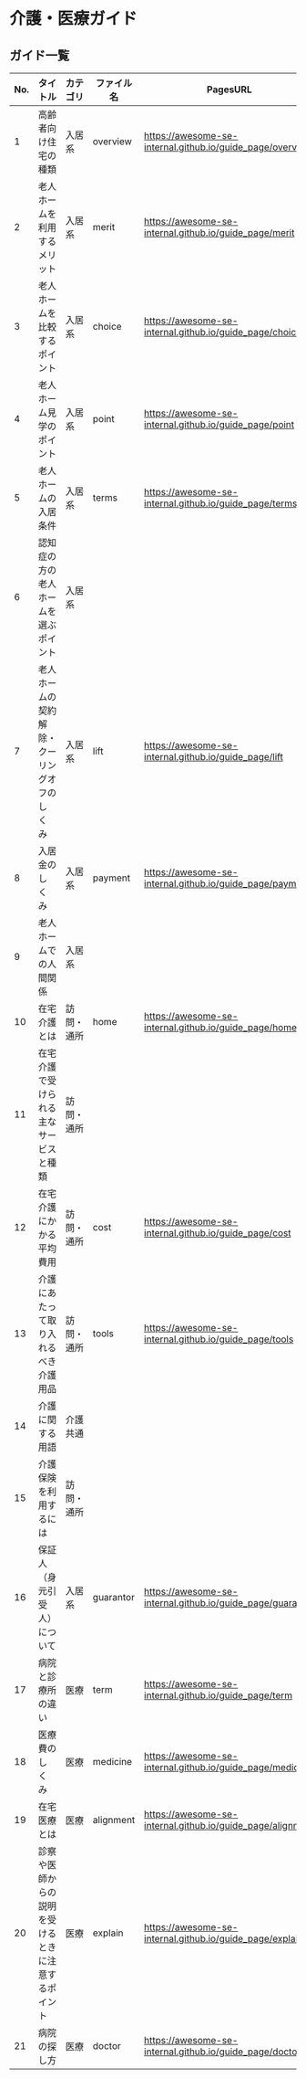 # 介護・医療ガイド

## ガイド一覧

| No. | タイトル                                           | カテゴリ   | ファイル名 | PagesURL                                                   | 
| --- | -------------------------------------------------- | ---------- | ---------- | ---------------------------------------------------------- | 
| 1   | 高齢者向け住宅の種類                               | 入居系     | overview   | https://awesome-se-internal.github.io/guide_page/overview  | 
| 2   | 老人ホームを利用するメリット                       | 入居系     | merit      | https://awesome-se-internal.github.io/guide_page/merit     | 
| 3   | 老人ホームを比較するポイント                       | 入居系     | choice     | https://awesome-se-internal.github.io/guide_page/choice    | 
| 4   | 老人ホーム見学のポイント                           | 入居系     | point      | https://awesome-se-internal.github.io/guide_page/point     | 
| 5   | 老人ホームの入居条件                               | 入居系     | terms      | https://awesome-se-internal.github.io/guide_page/terms      | 
| 6   | 認知症の方の老人ホームを選ぶポイント               | 入居系     |            |                                                            | 
| 7   | 老人ホームの契約解除・クーリングオフのしくみ       | 入居系     | lift       | https://awesome-se-internal.github.io/guide_page/lift      | 
| 8   | 入居金のしくみ                                     | 入居系     | payment    | https://awesome-se-internal.github.io/guide_page/payment   | 
| 9   | 老人ホームでの人間関係                             | 入居系     |            |                                                            | 
| 10  | 在宅介護とは                                       | 訪問・通所 | home       | https://awesome-se-internal.github.io/guide_page/home      | 
| 11  | 在宅介護で受けられる主なサービスと種類             | 訪問・通所 |            |                                                            | 
| 12  | 在宅介護にかかる平均費用                           | 訪問・通所 | cost       | https://awesome-se-internal.github.io/guide_page/cost      | 
| 13  | 介護にあたって取り入れるべき介護用品               | 訪問・通所 | tools      | https://awesome-se-internal.github.io/guide_page/tools     | 
| 14  | 介護に関する用語                                   | 介護共通   |            |                                                            | 
| 15  | 介護保険を利用するには                             | 訪問・通所 |            |                                                            | 
| 16  | 保証人（身元引受人）について                       | 入居系     | guarantor  | https://awesome-se-internal.github.io/guide_page/guarantor | 
| 17  | 病院と診療所の違い                                 | 医療       | term       | https://awesome-se-internal.github.io/guide_page/term      | 
| 18  | 医療費のしくみ                                     | 医療       | medicine   | https://awesome-se-internal.github.io/guide_page/medicine  | 
| 19  | 在宅医療とは                                       | 医療       | alignment  | https://awesome-se-internal.github.io/guide_page/alignment | 
| 20  | 診察や医師からの説明を受けるときに注意するポイント | 医療       | explain    | https://awesome-se-internal.github.io/guide_page/explain   | 
| 21  | 病院の探し方                                       | 医療       | doctor     | https://awesome-se-internal.github.io/guide_page/doctor    | 
